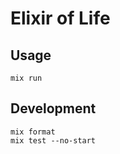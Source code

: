 # Elixir of Life

## Usage

```shell
mix run
```
## Development

```shell
mix format
mix test --no-start
```